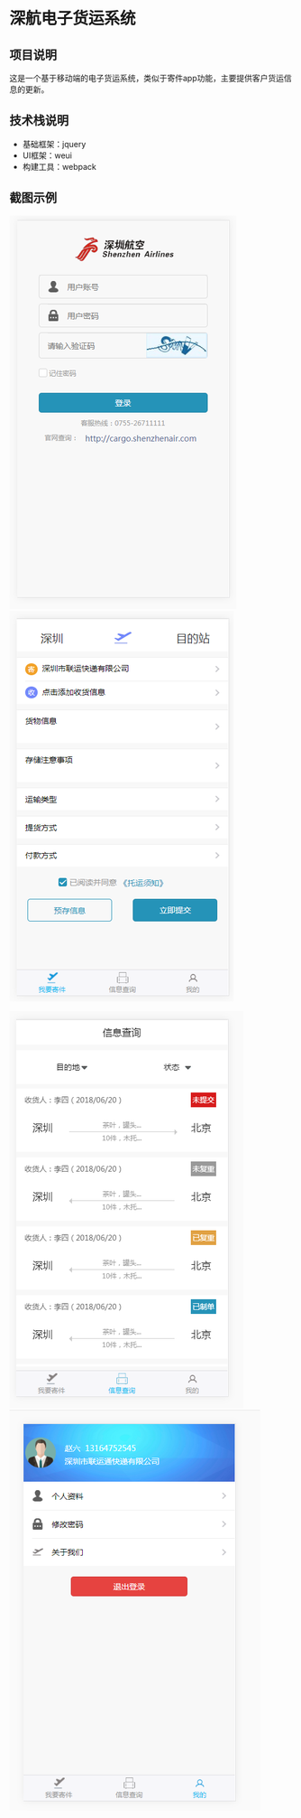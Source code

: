 # 深航电子货运系统

## 项目说明

这是一个基于移动端的电子货运系统，类似于寄件app功能，主要提供客户货运信息的更新。

## 技术栈说明

* 基础框架：jquery
* UI框架：weui
* 构建工具：webpack

## 截图示例

![images](https://github.com/TiffanyHam/SHflightDemo/blob/master/readme_pig/img01.png)![images](https://github.com/TiffanyHam/SHflightDemo/blob/master/readme_pig/img02.png)

![images](https://github.com/TiffanyHam/SHflightDemo/blob/master/readme_pig/img03.png)![images](https://github.com/TiffanyHam/SHflightDemo/blob/master/readme_pig/img04.png)
